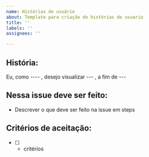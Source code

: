 ```yaml
---
name: Histórias de usuário
about: Template para criação de histórias de usuario
title: ''
labels: ''
assignees: ''

---
```


## História:
Eu, como ---- , desejo visualizar ---  , a fim de ---

## Nessa issue deve ser feito:

- Descrever o que deve ser feito na issue em steps

## Critérios de aceitação:

- [ ] - critérios